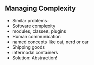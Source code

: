 ## Managing Complexity
- Similar problems:
- Software complexity
- modules, classes, plugins
- Human communication
- named concepts like cat, nerd or car
- Shipping goods
- intermodal containers
- Solution: Abstraction!

